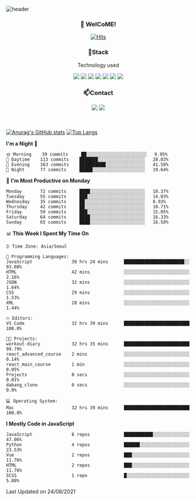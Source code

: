 ![header](https://capsule-render.vercel.app/api?type=waving&color=gradient&height=200&text=Kyungjoon&fontAlign=70&fontAlignY=40&animation=twinkling)

<h3 align="center">👋 WelCoME!</h3>

<div align=center>
  
[![Hits](https://hits.seeyoufarm.com/api/count/incr/badge.svg?url=https%3A%2F%2Fgithub.com%2Fuvula6921&count_bg=%2322BAC9&title_bg=%23827F7F&icon=iconify.svg&icon_color=%2325A27F&title=visits&edge_flat=false)](https://hits.seeyoufarm.com)
  
</div>
<h3 align="center">📌Stack</h3>
<p align="center">Technology used</p>
<div align="center"><img src="https://img.shields.io/badge/HTML5-E34F26?style=flat-square&logo=HTML5&logoColor=white"></img> <img src="https://img.shields.io/badge/CSS3-0A84FF?style=flat-square&logo=CSS3&logoColor=white"></img> <img src="https://img.shields.io/badge/JavaScript-FFCD11?style=flat-square&logo=JavaScript&logoColor=white"></img> <img src="https://img.shields.io/badge/React-00BCF6?style=flat-square&logo=React&logoColor=white"></img> <img src="https://img.shields.io/badge/jQuery-3655FF?style=flat-square&logo=jQuery&logoColor=white"></img> <img src="https://img.shields.io/badge/Ruby-E0115F?style=flat-square&logo=Ruby&logoColor=white"></img> <img src="https://img.shields.io/badge/Python-4B8BBE?style=flat-square&logo=Python&logoColor=white"></img></div>

<h3 align="center">📫Contact</h3>
<div align="center"><a href="https://velog.io/@uvula6921/"><img src="https://img.shields.io/badge/Blog-20c997?style=flat-square&logo=V&logoColor=white"/></a> <a href="pkj6921@gmail.com"><img src="https://img.shields.io/badge/Gmail-EA4335?style=flat-square&logo=Gmail&logoColor=white"/></a></div>
<br>
<br>

[![Anurag's GitHub stats](https://github-readme-stats.vercel.app/api?username=uvula6921&hide=stars,issues&show_icons=true&count_private=true&theme=tokyonight)](https://github.com/anuraghazra/github-readme-stats)
[![Top Langs](https://github-readme-stats.vercel.app/api/top-langs/?username=uvula6921&hide=css,jupyter%20notebook,html&exclude_repo=uvula6921,uvula6921.github.io&layout=compact&langs_count=8)](https://github.com/anuraghazra/github-readme-stats)

<!--START_SECTION:waka-->
**I'm a Night 🦉** 

```text
🌞 Morning    39 commits     ██░░░░░░░░░░░░░░░░░░░░░░░   9.95% 
🌆 Daytime    113 commits    ███████░░░░░░░░░░░░░░░░░░   28.83% 
🌃 Evening    163 commits    ██████████░░░░░░░░░░░░░░░   41.58% 
🌙 Night      77 commits     █████░░░░░░░░░░░░░░░░░░░░   19.64%

```
📅 **I'm Most Productive on Monday** 

```text
Monday       72 commits     ████░░░░░░░░░░░░░░░░░░░░░   18.37% 
Tuesday      55 commits     ███░░░░░░░░░░░░░░░░░░░░░░   14.03% 
Wednesday    35 commits     ██░░░░░░░░░░░░░░░░░░░░░░░   8.93% 
Thursday     42 commits     ██░░░░░░░░░░░░░░░░░░░░░░░   10.71% 
Friday       59 commits     ███░░░░░░░░░░░░░░░░░░░░░░   15.05% 
Saturday     64 commits     ████░░░░░░░░░░░░░░░░░░░░░   16.33% 
Sunday       65 commits     ████░░░░░░░░░░░░░░░░░░░░░   16.58%

```


📊 **This Week I Spent My Time On** 

```text
⌚︎ Time Zone: Asia/Seoul

💬 Programming Languages: 
JavaScript               30 hrs 24 mins      ███████████████████████░░   93.08% 
HTML                     42 mins             ░░░░░░░░░░░░░░░░░░░░░░░░░   2.16% 
JSON                     32 mins             ░░░░░░░░░░░░░░░░░░░░░░░░░   1.64% 
CSS                      29 mins             ░░░░░░░░░░░░░░░░░░░░░░░░░   1.53% 
XML                      28 mins             ░░░░░░░░░░░░░░░░░░░░░░░░░   1.44%

🔥 Editors: 
VS Code                  32 hrs 39 mins      █████████████████████████   100.0%

🐱‍💻 Projects: 
workout-diary            32 hrs 35 mins      █████████████████████████   99.79% 
react_advanced_course    2 mins              ░░░░░░░░░░░░░░░░░░░░░░░░░   0.14% 
react_main_course        1 min               ░░░░░░░░░░░░░░░░░░░░░░░░░   0.05% 
Projects                 0 secs              ░░░░░░░░░░░░░░░░░░░░░░░░░   0.01% 
dabang_clone             0 secs              ░░░░░░░░░░░░░░░░░░░░░░░░░   0.0%

💻 Operating System: 
Mac                      32 hrs 39 mins      █████████████████████████   100.0%

```

**I Mostly Code in JavaScript** 

```text
JavaScript               8 repos             ███████████░░░░░░░░░░░░░░   47.06% 
Python                   4 repos             ██████░░░░░░░░░░░░░░░░░░░   23.53% 
Vue                      2 repos             ███░░░░░░░░░░░░░░░░░░░░░░   11.76% 
HTML                     2 repos             ███░░░░░░░░░░░░░░░░░░░░░░   11.76% 
SCSS                     1 repo              █░░░░░░░░░░░░░░░░░░░░░░░░   5.88%

```



 Last Updated on 24/08/2021
<!--END_SECTION:waka-->
